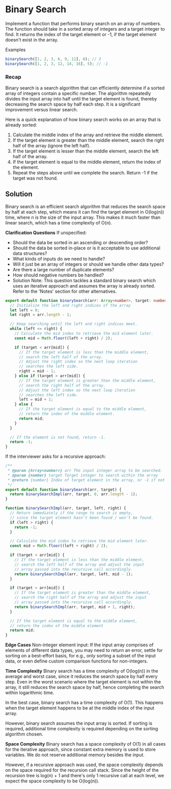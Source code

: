 # Binary Search

Implement a function that performs binary search on an array of numbers. The function should take in a sorted array of integers and a target integer to find. It returns the index of the target element or -1, if the target element doesn't exist in the array.

Examples

```typescript
binarySearch([1, 2, 3, 6, 9, 11], 6); // 3
binarySearch([1, 2, 3, 12, 14, 16], 5); // -1
```

### Recap

Binary search is a search algorithm that can efficiently determine if a sorted array of integers contain a specific number. The algorithm repeatedly divides the input array into half until the target element is found, thereby decreasing the search space by half each step. It is a significant improvement versus linear search.

Here is a quick explanation of how binary search works on an array that is already sorted:

1. Calculate the middle index of the array and retrieve the middle element.
2. If the target element is greater than the middle element, search the right half of the array (ignore the left half).
3. If the target element is lesser than the middle element, search the left half of the array.
4. If the target element is equal to the middle element, return the index of the element.
5. Repeat the steps above until we complete the search. Return -1 if the target was not found.

## Solution

Binary search is an efficient search algorithm that reduces the search space by half at each step, which means it can find the target element in O(log(n)) time, where n is the size of the input array. This makes it much faster than linear search, which has a time complexity of O(n).

**Clarification Questions**
If unspecified:

- Should the data be sorted in an ascending or descending order?
- Should the data be sorted in-place or is it acceptable to use additional data structures?
- What kinds of inputs do we need to handle?
- Will it just be an array of integers or should we handle other data types?
- Are there a large number of duplicate elements?
- How should negative numbers be handled?
- Solution
  Note: This question tackles a standard binary search which uses an iterative approach and assumes the array is already sorted. Refer to the 'Notes' section for other alternatives.

```typescript
export default function binarySearch(arr: Array<number>, target: number): number {
  // Initialize the left and right indices of the array
  let left = 0;
  let right = arr.length - 1;

  // Keep searching until the left and right indices meet.
  while (left <= right) {
    // Calculate the mid index to retrieve the mid element later.
    const mid = Math.floor((left + right) / 2);

    if (target < arr[mid]) {
      // If the target element is less than the middle element,
      // search the left half of the array.
      // Adjust the right index so the next loop iteration
      // searches the left side.
      right = mid - 1;
    } else if (target > arr[mid]) {
      // If the target element is greater than the middle element,
      // search the right half of the array.
      // Adjust the left index so the next loop iteration
      // searches the left side.
      left = mid + 1;
    } else {
      // If the target element is equal to the middle element,
      // return the index of the middle element.
      return mid;
    }
  }

  // If the element is not found, return -1.
  return -1;
}
```

If the interviewer asks for a recursive approach:

```typescript
/**
 * @param {Array<number>} arr The input integer array to be searched.
 * @param {number} target Target integer to search within the array
 * @return {number} Index of target element in the array, or -1 if not found
 */
export default function binarySearch(arr, target) {
  return binarySearchImpl(arr, target, 0, arr.length - 1);
}

function binarySearchImpl(arr, target, left, right) {
  // Return immediately if the range to search is empty,
  // since the target element hasn't been found / won't be found.
  if (left > right) {
    return -1;
  }

  // Calculate the mid index to retrieve the mid element later.
  const mid = Math.floor((left + right) / 2);

  if (target < arr[mid]) {
    // If the target element is less than the middle element,
    // search the left half of the array and adjust the input
    // array passed into the recursive call accordingly.
    return binarySearchImpl(arr, target, left, mid - 1);
  }

  if (target > arr[mid]) {
    // If the target element is greater than the middle element,
    // search the right half of the array and adjust the input
    // array passed into the recursive call accordingly.
    return binarySearchImpl(arr, target, mid + 1, right);
  }

  // If the target element is equal to the middle element,
  // return the index of the middle element
  return mid;
}
```

**Edge Cases**
Non-integer element input: If the input array comprises of elements of different data types, you may need to return an error, settle for sorting on a best-effort basis, for e.g., only sorting a subset of the input data, or even define custom comparison functions for non-integers.

**Time Complexity**
Binary search has a time complexity of O(log(n)) in the average and worst case, since it reduces the search space by half every step. Even in the worst scenario where the target element is not within the array, it still reduces the search space by half, hence completing the search within logarithmic time.

In the best case, binary search has a time complexity of O(1). This happens when the target element happens to be at the middle index of the input array.

However, binary search assumes the input array is sorted. If sorting is required, additional time complexity is required depending on the sorting algorithm chosen.

**Space Complexity**
Binary search has a space complexity of O(1) in all cases for the iterative approach, since constant extra memory is used to store variables. We do not reserve additional memory besides the input.

However, if a recursive approach was used, the space complexity depends on the space required for the recursion call stack. Since the height of the recursion tree is log(n) + 1 and there's only 1 recursive call at each level, we expect the space complexity to be O(log(n)).
